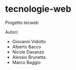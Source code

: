 # tecnologie-web

Progetto tecweb

Autori:

* Giovanni Vidotto
* Alberto Bacco
* Nicole Davanzo
* Alessio Brunetta
* Marco Baggio
